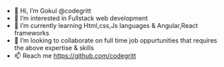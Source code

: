 - 👋 Hi, I’m Gokul @codegritt
- 👀 I’m interested in Fullstack web development
- 🌱 I’m currently learning Html,css,Js languages & Angular,React frameworks
- 💞️ I’m looking to collaborate on full time job oppurtunities that requires the above expertise & skills
- 📫 Reach me https://github.com/codegritt

<!---
codegritt/codegritt is a ✨ special ✨ repository because its `README.md` (this file) appears on your GitHub profile.
You can click the Preview link to take a look at your changes.
--->
